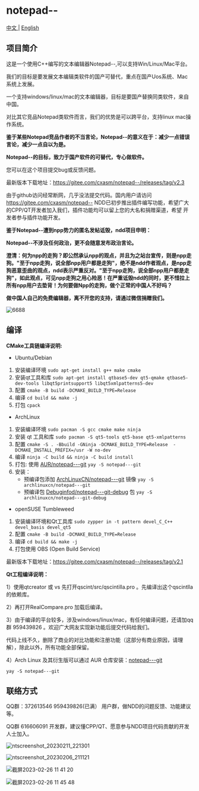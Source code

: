# notepad--

[中文 ](README.md) | [English](README_EN.md)

## 项目简介

这是一个使用C++编写的文本编辑器Notepad--,可以支持Win/Linux/Mac平台。

我们的目标是要发展文本编辑类软件的国产可替代，重点在国产Uos系统、Mac 系统上发展。

一个支持windows/linux/mac的文本编辑器，目标是要国产替换同类软件，来自中国。

对比其它竞品Notepad类软件而言，我们的优势是可以跨平台，支持linux mac操作系统。

 **鉴于某些Notepad竞品作者的不当言论，Notepad--的意义在于：减少一点错误言论，减少一点自以为是。** 

 **Notepad--的目标，致力于国产软件的可替代，专心做软件。** 

您可以在这个项目提交bug或反馈问题。

最新版本下载地址：https://gitee.com/cxasm/notepad--/releases/tag/v2.3

由于github访问经常断网，几乎没法提交代码。国内用户请访问 https://gitee.com/cxasm/notepad--
NDD已初步推出插件编写功能，希望广大的CPP/QT开发者加入我们，插件功能均可以留上您的大名和捐赠渠道，希望
开发者参与插件功能开发。

**鉴于Notepad--遭到npp势力的匿名发帖诋毁，ndd项目申明：** 

**Notepad--不涉及任何政治，更不会随意发布政治言论。** 

**澄清：何为npp的走狗？即公然承认npp的观点，并且为之站台宣传，则是npp走狗。"至于npp走狗，说全部npp用户都是走狗"，绝不是ndd作者观点，是npp走狗恶意歪曲的观点，ndd表示严重反对。"至于npp走狗，说全部npp用户都是走狗"，如此观点，可见npp走狗之用心险恶！在严重诋毁ndd的同时，更不惜拉上所有npp用户去垫背！为何要做Npp的走狗，做个正常的中国人不好吗？** 

 **做中国人自己的免费编辑器，离不开您的支持，请通过微信捐赠我们。**

![6688](https://user-images.githubusercontent.com/42246867/202892430-e4738634-4e37-4c4a-9120-a1665af41eb4.png)

## 编译

**CMake工具链编译说明:**

- Ubuntu/Debian

1. 安装编译环境 `sudo apt-get install g++ make cmake`
1. 安装qt工具和库 `sudo apt-get install qtbase5-dev qt5-qmake qtbase5-dev-tools libqt5printsupport5 libqt5xmlpatterns5-dev `
1. 配置 `cmake -B build -DCMAKE_BUILD_TYPE=Release`
1. 编译 `cd build && make -j` 
1. 打包 `cpack`

- ArchLinux

1. 安装编译环境 `sudo pacman -S gcc cmake make ninja`
1. 安装 qt 工具和库 `sudo pacman -S qt5-tools qt5-base qt5-xmlpatterns`
1. 配置 `cmake -S . -Bbuild -GNinja -DCMAKE_BUILD_TYPE=Release  -DCMAKE_INSTALL_PREFIX=/usr -W no-dev`
1. 编译 `ninja -C build && ninja -C build install`
1. 打包: 使用 [AUR/notepad---git](https://aur.archlinux.org/packages/notepad---git) `yay -S notepad---git`
1. 安装：
    - 预编译包添加 [ArchLinuxCN/notepad---git](https://github.com/archlinuxcn/repo) 镜像 `yay -S archlinuxcn/notepad---git`
    - 预编译包 [Debuginfod/notepad---git-debug](https://wiki.archlinux.org/title/Debuginfod) 包 `yay -S archlinuxcn/notepad---git-debug`

- openSUSE Tumbleweed

1. 安装编译环境和Qt工具库 `sudo zypper in -t pattern devel_C_C++ devel_basis devel_qt5 `
1. 配置 `cmake -B build -DCMAKE_BUILD_TYPE=Release `
1. 编译 `cd build && make -j `
1. 打包使用 OBS (Open Build Service)


最新版本下载地址：https://gitee.com/cxasm/notepad--/releases/tag/v2.1


**Qt工程编译说明：** 

1）使用qtcreator 或 vs  先打开qscint/src/qscintilla.pro 。先编译出这个qscintlla的依赖库。

2）再打开RealCompare.pro 加载后编译。

3）由于编译的平台较多，涉及windows/linux/mac，有任何编译问题，还请加qq群 959439826 。欢迎广大网友实现新功能后提交代码给我们。

代码上线不久，删除了商业的对比功能和注册功能（这部分有商业原因，请理解），除此以外，所有功能全部保留。

4）Arch Linux 及其衍生版可以通过 AUR 仓库安装：[notepad---git](https://aur.archlinux.org/packages/notepad---git)
```
yay -S notepad---git
```

## 联络方式

QQ群：372613546 959439826(已满） 用户群，做NDD的问题反馈、功能建议等。

QQ群 616606091 开发群，建议懂CPP/QT、愿意参与NDD项目代码贡献的开发人士加入。


![ntscreenshot_20230211_221301](https://user-images.githubusercontent.com/42246867/218263344-904424bc-d633-4d1d-a020-f6a3f264cc9a.png)

![ntscreenshot_20230206_211121](https://user-images.githubusercontent.com/42246867/218263319-3e78b0a9-9fb1-45d1-8f1c-2e850e073425.png)

![截屏2023-02-26 11 41 20](https://user-images.githubusercontent.com/42246867/221394341-743f71a9-11bd-4dc8-aa0d-c24316493dcf.png)

![截屏2023-02-26 11 45 48](https://user-images.githubusercontent.com/42246867/221394356-89cf463c-8dcf-4697-aedd-33700b947653.png)
